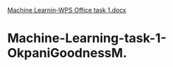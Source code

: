 [Machine Learnin-WPS Office task 1.docx](https://github.com/user-attachments/files/16573856/Machine.Learnin-WPS.Office.task.1.docx)
# Machine-Learning-task-1-OkpaniGoodnessM.
